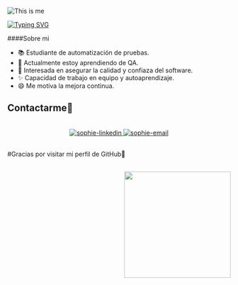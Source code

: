 ![This is me](https://scoreapps.com/blog/wp-content/uploads/desarrollo-web.png.webp)


[![Typing SVG](https://readme-typing-svg.herokuapp.com?duration=6500&color=777777&background=00000000&width=500&height=120&size=40&lines=++Hola!+Soy+Andreina+🌻)](https://git.io/typing-svg)



####Sobre mi

- 📚 Estudiante de automatización de pruebas.
- 🌱 Actualmente estoy aprendiendo de QA.
- 💬 Interesada en asegurar la calidad y confiaza del software.
- ✨ Capacidad de trabajo en equipo y autoaprendizaje.
- 😄 Me motiva la mejora continua.



## Contactarme🌻

<br>
<div align="center">
  <a href="https://www.linkedin.com/in/andreina-iglesias-valderrama-b0bb66224/" target="_blank"  rel="noopener noreferrer">
    <img src="https://img.icons8.com/bubbles/100/000000/linkedin.png" alt="sophie-linkedin" />
  </a>
  <a href="mailto:andreina.iv95@gmail.com" target="top" rel="noopener noreferrer">
  <img src="https://img.icons8.com/bubbles/100/000000/gmail-new.png" alt="sophie-email"/>
  </a>
</div>
<br>

#Gracias por visitar mi perfil de GitHub👋

<br>
<img align= "right" width= "240" src= "https://pa1.narvii.com/6580/8098c6e9207376889eeb0532d9f5a0723c4d73f5_hq.gif"/>